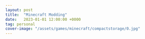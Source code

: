 ```yaml
---
layout: post
title:  "Minecraft Modding"
date:   2023-01-01 12:00:00 +0000
tag: personal
cover-image: "/assets/games/minecraft/compactstorage/0.jpg"
---
```

